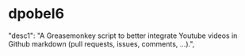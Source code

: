 # dpobel6
 "desc1": "A Greasemonkey script to better integrate Youtube videos in Github markdown (pull requests, issues, comments, ...).",     
